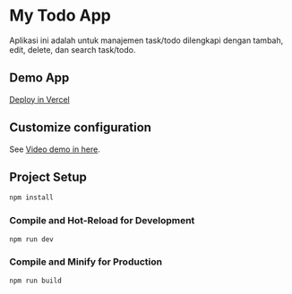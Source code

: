 # My Todo App

Aplikasi ini adalah untuk manajemen task/todo dilengkapi dengan tambah, edit, delete, dan search task/todo.

## Demo App

[Deploy in Vercel](#)

## Customize configuration

See [Video demo in here]([https://vitejs.dev/config/](https://youtu.be/JgwiMvkE89M)).

## Project Setup

```sh
npm install
```

### Compile and Hot-Reload for Development

```sh
npm run dev
```

### Compile and Minify for Production

```sh
npm run build
```
